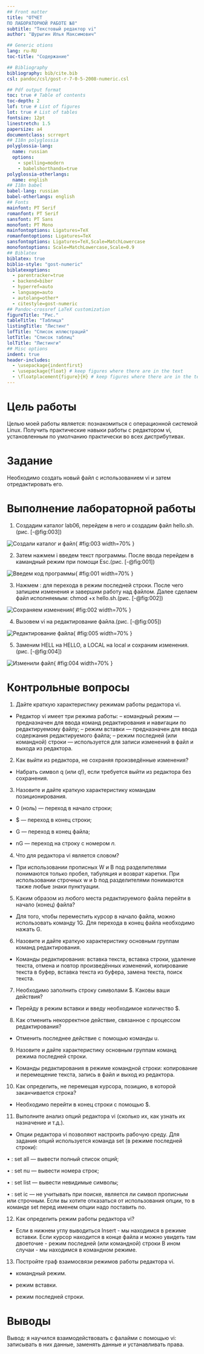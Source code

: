```yaml
---
## Front matter
title: "ОТЧЕТ 
ПО ЛАБОРАТОРНОЙ РАБОТЕ №8"
subtitle: "Текстовый редактор vi"
author: "Шурыгин Илья Максимович"

## Generic otions
lang: ru-RU
toc-title: "Содержание"

## Bibliography
bibliography: bib/cite.bib
csl: pandoc/csl/gost-r-7-0-5-2008-numeric.csl

## Pdf output format
toc: true # Table of contents
toc-depth: 2
lof: true # List of figures
lot: true # List of tables
fontsize: 12pt
linestretch: 1.5
papersize: a4
documentclass: scrreprt
## I18n polyglossia
polyglossia-lang:
  name: russian
  options:
	- spelling=modern
	- babelshorthands=true
polyglossia-otherlangs:
  name: english
## I18n babel
babel-lang: russian
babel-otherlangs: english
## Fonts
mainfont: PT Serif
romanfont: PT Serif
sansfont: PT Sans
monofont: PT Mono
mainfontoptions: Ligatures=TeX
romanfontoptions: Ligatures=TeX
sansfontoptions: Ligatures=TeX,Scale=MatchLowercase
monofontoptions: Scale=MatchLowercase,Scale=0.9
## Biblatex
biblatex: true
biblio-style: "gost-numeric"
biblatexoptions:
  - parentracker=true
  - backend=biber
  - hyperref=auto
  - language=auto
  - autolang=other*
  - citestyle=gost-numeric
## Pandoc-crossref LaTeX customization
figureTitle: "Рис."
tableTitle: "Таблица"
listingTitle: "Листинг"
lofTitle: "Список иллюстраций"
lotTitle: "Список таблиц"
lolTitle: "Листинги"
## Misc options
indent: true
header-includes:
  - \usepackage{indentfirst}
  - \usepackage{float} # keep figures where there are in the text
  - \floatplacement{figure}{H} # keep figures where there are in the text
---
```


# Цель работы

Целью моей работы является: познакомиться с операционной системой Linux. Получить практические навыки работы с редактором vi, установленным по умолчанию практически во всех дистрибутивах.

# Задание

Необходимо создать новый файл с использованием vi и затем отредактировать его.

# Выполнение лабораторной работы

1. Создадим каталог lab06, перейдем в него и создадим файл hello.sh.(рис. [-@fig:003])

![Создали каталог и файл](image/3.jpg){ #fig:003 width=70% }

2. Затем нажмем i введем текст программы. После ввода перейдем в камандный режим при помощи Esc.(рис. [-@fig:001])

![Введем код программы](image/1.jpg){ #fig:001 width=70% }

3. Нажмем : для перехода в режим последней строки. После чего запишем изменения и завершим работу над файлом. Далее сделаем файл исполняемым: chmod +x hello.sh.(рис. [-@fig:002])

![Сохраняем изменения](image/2.jpg){ #fig:002 width=70% }

4. Вызовем vi на редактирование файла.(рис. [-@fig:005])

![Редактирование файла](image/5.jpg){ #fig:005 width=70% }

5. Заменим HELL на HELLO, а LOCAL на local и сохраним изменения.(рис. [-@fig:004])

![Изменили файл](image/4.jpg){ #fig:004 width=70% }

# Контрольные вопросы

1. Дайте краткую характеристику режимам работы редактора vi.

- Редактор vi имеет три режима работы: – командный режим — предназначен для ввода команд редактирования и навигации по редактируемому файлу; – режим вставки — предназначен для ввода содержания редактируемого файла; – режим последней (или командной) строки — используется для записи изменений в файл и выхода из редактора.

2. Как выйти из редактора, не сохраняя произведённые изменения?

- Набрать символ q (или q!), если требуется выйти из редактора без сохранения.

3. Назовите и дайте краткую характеристику командам позиционирования.

- 0 (ноль) — переход в начало строки;

- $ — переход в конец строки;

- G — переход в конец файла;

- nG — переход на строку с номером 𝑛.

4. Что для редактора vi является словом?

- При использовании прописных W и B под разделителями понимаются только пробел, табуляция и возврат каретки. При использовании строчных w и b под разделителями понимаются также любые знаки пунктуации.

5. Каким образом из любого места редактируемого файла перейти в начало (конец) файла?

- Для того, чтобы переместить курсор в начало файла, можно использовать команду 1G. Для перехода в конец файла необходимо нажать G.

6. Назовите и дайте краткую характеристику основным группам команд редактирования.

- Команды редактирования: вставка текста, вставка строки, удаление текста, отмена и повтор произведённых изменений, копирование текста в буфер, вставка текста из буфера, замена текста, поиск текста.

7. Необходимо заполнить строку символами $. Каковы ваши действия?

- Перейду в режим вставки и введу необходимое количество $.

8. Как отменить некорректное действие, связанное с процессом редактирования?

- Отменить последнее действие с помощью команды u.

9. Hазовите и дайте характеристику основным группам команд режима последней строки.

- Команды редактирования в режиме командной строки: копирование и перемещение текста, запись в файл и выход из редактора.

10. Как определить, не перемещая курсора, позицию, в которой заканчивается строка?

- Необходимо перейти в конец строки с помощью $.

11. Выполните анализ опций редактора vi (сколько их, как узнать их назначение и т.д.).

- Опции редактора vi позволяют настроить рабочую среду. Для задания опций используется команда set (в режиме последней строки):

• : set all — вывести полный список опций;

• : set nu — вывести номера строк;

• : set list — вывести невидимые символы;

• : set ic — не учитывать при поиске, является ли символ прописным или строчным. Если вы хотите отказаться от использования опции, то в команде set перед именем опции надо поставить no.

12. Как определить режим работы редактора vi?

- Eсли в нижнем углу выводиться Insert - мы находимся в режиме вставки. Если курсор находится в конце файла и можно увидеть там двоеточие - режим последней (или командной) строки В ином случаи - мы находимся в командном режиме.

13. Постройте граф взаимосвязи режимов работы редактора vi.

- командный режим.

- режим вставки.

- режим последней строки.

# Выводы

Вывод: я научился взаимодействовать с фалайми с помощью vi: записывать в них данные, заменять данные и устанавливать права.

